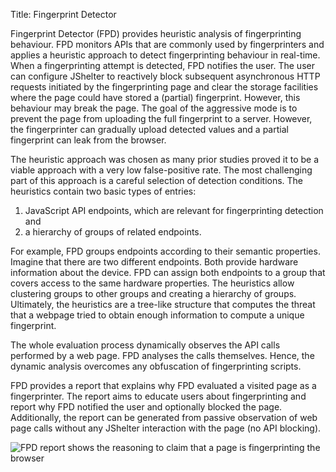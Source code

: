 Title: Fingerprint Detector

Fingerprint Detector (FPD) provides heuristic analysis of fingerprinting
behaviour. FPD monitors APIs that are commonly used by fingerprinters and
applies a heuristic approach to detect fingerprinting behaviour in real-time.
When a fingerprinting attempt is detected, FPD notifies the user. The user can
configure JShelter to reactively block subsequent asynchronous HTTP requests
initiated by the fingerprinting page and clear the storage facilities where the
page could have stored a (partial) fingerprint. However, this behaviour may
break the page. The goal of the aggressive mode is to prevent the page from
uploading the full fingerprint to a server. However, the fingerprinter can
gradually upload detected values and a partial fingerprint can leak from the
browser.

The heuristic approach was chosen as many prior studies proved it to be a
viable approach with a very low false-positive rate. The most challenging part
of this approach is a careful selection of detection conditions. The heuristics
contain two basic types of entries:

1. JavaScript API endpoints, which are relevant for fingerprinting detection
and
2. a hierarchy of groups of related endpoints.

For example, FPD groups endpoints according to their semantic properties.
Imagine that there are two different endpoints. Both provide hardware
information about the device. FPD can assign both endpoints to a group that
covers access to the same hardware properties. The heuristics allow clustering
groups to other groups and creating a hierarchy of groups. Ultimately, the
heuristics are a tree-like structure that computes the threat that a webpage
tried to obtain enough information to compute a unique fingerprint.

The whole evaluation process dynamically observes the API calls performed by a
web page. FPD analyses the calls themselves. Hence, the dynamic analysis
overcomes any obfuscation of fingerprinting scripts.

FPD provides a report that explains why FPD evaluated a visited page as a
fingerprinter. The report aims to educate users about fingerprinting and report
why FPD notified the user and optionally blocked the page. Additionally, the
report can be generated from passive observation of web page calls without any
JShelter interaction with the page (no API blocking).

![FPD report shows the reasoning to claim that a page is fingerprinting the browser]({attach}/images/cooperation/fpd-report.png)

